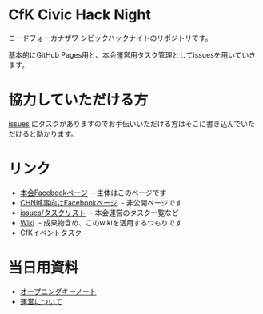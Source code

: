 # CfK Civic Hack Night 
コードフォーカナザワ シビックハックナイトのリポジトリです。

基本的にGitHub Pages用と、本会運営用タスク管理としてissuesを用いていきます。

# 協力していただける方

[issues](https://github.com/codeforkanazawa-org/chn/issues) にタスクがありますのでお手伝いいただける方はそこに書き込んでいただけると助かります。

# リンク
- [本会Facebookページ](https://www.facebook.com/CivicHackNight/)
  - 主体はこのページです
- [CHN幹事向けFacebookページ](https://www.facebook.com/groups/803698193047270/)
  - 非公開ページです
- [issues/タスクリスト](https://github.com/codeforkanazawa-org/chn/issues)
  - 本会運営のタスク一覧など
- [Wiki](https://github.com/codeforkanazawa-org/chn/wiki)
  - 成果物含め、このwikiを活用するつもりです
- [CfKイベントタスク](https://docs.google.com/spreadsheets/d/1JLp5c-kQ65VV0KzoUAhve39UBn-lIMGj0rcXGoY75ZE/edit?usp=sharing)

# 当日用資料

- [オープニングキーノート](https://github.com/codeforkanazawa-org/chn/blob/master/CHN_Keynote.pdf)
- [運営について](https://www.icloud.com/keynote/0Wia6XgRnpz9AL-hmgH9UJ6sA)
